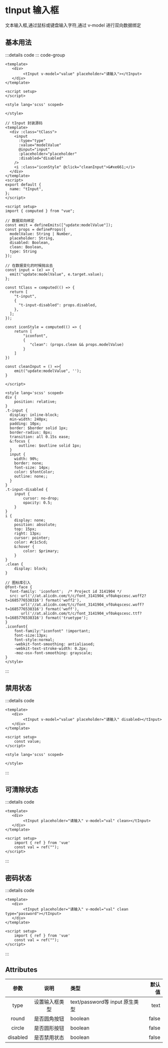 # tInput 输入框
文本输入框,通过鼠标或键盘输入字符,通过 v-model 进行双向数据绑定

## 基本用法
<tInput placeholder="请输入"></tInput>

:::details code
::: code-group
```vue [tInputDemo.vue]
<template>
   <div>
        <tInput v-model="value" placeholder="请输入"></tInput>
   </div>
</template>

<script setup>
</script>

<style lang='scss' scoped>

</style>
```

```vue [tInput.vue]
// tInput 封装源码
<template>
  <div :class="tClass">
    <input
      :type="type"
      :value="modelValue"
      @input="input"
      :placeholder="placeholder"
      :disabled="disabled"
    />
    <i :class="iconStyle" @click="cleanInput">&#xe661;</i>
  </div>
</template>
<script>
export default {
  name: "tInput",
};
</script>

<script setup>
import { computed } from "vue";

// 数据双向绑定
const emit = defineEmits(["update:modelValue"]);
const props = defineProps({
  modelValue: String | Number,
  placeholder: String,
  disabled: Boolean,
  clean: Boolean,
  type: String
});

// 在数据变化的时候抛出去
const input = (e) => {
  emit("update:modelValue", e.target.value);
};

const tClass = computed(() => {
  return [
    "t-input",
    {
      "t-input-disabled": props.disabled,
    },
  ];
});

const iconStyle = computed(() => {
    return [
        "iconfont",
        {
           "clean": (props.clean && props.modelValue)
        }
    ]
})

const cleanInput = () =>{
    emit("update:modelValue", '');
}

</script>

<style lang='scss' scoped>
div {
    position: relative;
}
.t-input {
  display: inline-block;
  min-width: 240px;
  padding: 10px;
  border: $border solid 1px;
  border-radius: 8px;
  transition: all 0.15s ease;
  &:focus {
      outline: $outline solid 1px;
  }
  input {
    width: 90%;
    border: none;
    font-size: 14px;
    color: $fontColor;
    outline: none;;
  }
}
.t-input-disabled {
    input {
        cursor: no-drop;
        opacity: 0.5;
    }
}
i {
    display: none;
    position: absolute;
    top: 15px;
    right: 13px;
    cursor: pointer;
    color: #c1c5cd;
    &:hover {
        color: $primary;
    }
}
.clean {
    display: block;
}

// 图标库引入
@font-face {
  font-family: 'iconfont';  /* Project id 3141904 */
  src: url('//at.alicdn.com/t/c/font_3141904_vf0akqscesc.woff2?t=1685776538316') format('woff2'),
       url('//at.alicdn.com/t/c/font_3141904_vf0akqscesc.woff?t=1685776538316') format('woff'),
       url('//at.alicdn.com/t/c/font_3141904_vf0akqscesc.ttf?t=1685776538316') format('truetype');
}
.iconfont{
    font-family:"iconfont" !important;
    font-size:13px;
    font-style:normal;
    -webkit-font-smoothing: antialiased;
    -webkit-text-stroke-width: 0.2px;
    -moz-osx-font-smoothing: grayscale;
}
</style>
```
:::


## 禁用状态

<tInput placeholder="请输入" v-model="val" disabled></tInput>

:::details code
```vue
<template>
   <div>
        <tInput v-model="value" placeholder="请输入" disabled></tInput>
   </div>
</template>

<script setup>
    const value;
</script>

<style lang='scss' scoped>

</style>
```
:::


## 可清除状态
<tInput placeholder="请输入" v-model="val" clean></tInput>

:::details code
```vue
<template>
   <div>
        <tInput placeholder="请输入" v-model="val" clean></tInput>
   </div>
</template>

<script setup>
    import { ref } from 'vue'
    const val = ref("");
</script>

```
:::


## 密码状态
<tInput placeholder="请输入" v-model="val" clean type="password"></tInput>

:::details code
```vue
<template>
   <div>
        <tInput placeholder="请输入" v-model="val" clean type="password"></tInput>
   </div>
</template>

<script setup>
    import { ref } from 'vue'
    const val = ref("");
</script>

```
:::


## Attributes
|  参数  |    说明    |  类型    |  默认值 |
| :-----: | :--------: | :------ | ----: |
|  type  |   设置输入框类型    |  text/password等 input 原生类型  | text |
| round  | 是否圆角按钮 | boolean | false |
| circle  | 是否圆形按钮 | boolean | false |
| disabled | 是否禁用状态 | boolean | false |


<script setup>
    import { ref } from 'vue'
    const val = ref("");
</script>


